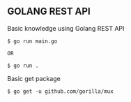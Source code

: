 ## GOLANG REST API

Basic knowledge using Golang REST API

```
$ go run main.go

OR

$ go run .
```

Basic get package

```
$ go get -u github.com/gorilla/mux
```
